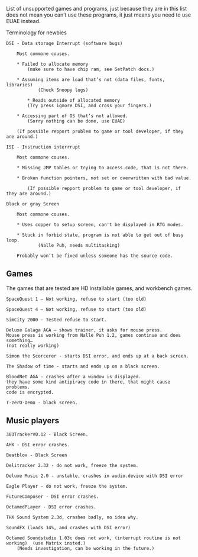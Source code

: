 List of unsupported games and programs, just because they are in this list does not mean you can’t use these programs, it just means you need to use EUAE instead.

Terminology for newbies

	DSI - Data storage Interrupt (software bugs)

		Most commone couses.
  
		* Failed to allocate memory
  			(make sure to have chip ram, see SetPatch docs.)
     
	  	* Assuming items are load that’s not (data files, fonts, libraries)
    			(Check Snoopy logs)
       
       		* Reads outside of allocated memory
	 		(Try press ignore DSI, and cross your fingers.)
    
	 	* Accessing part of OS that’s not allowed.
   			(Sorry nothing can be done, use EUAE)

		(If possible repport problem to game or tool developer, if they are around.)

	ISI - Instruction interrrupt

		Most commone couses.
 
 		* Missing JMP tables or trying to access code, that is not there.
   
   		* Broken function pointers, not set or overwritten with bad value.

     		(If possible repport problem to game or tool developer, if they are around.)
     
	Black or gray Screen

		Most commone couses.

		* Uses copper to setup screen, can't be displayed in RTG modes.
  
  		* Stuck in forbid state, program is not able to get out of busy loop.
    			(Nalle Puh, needs multitasking)

		Probably won’t be fixed unless someone has the source code.
 
## Games

The games that are tested are HD installable games, and workbench games.

    SpaceQuest 1 – Not working, refuse to start (too old)

    SpaceQuest 4 – Not working, refuse to start (too old)

    SimCity 2000 – Tested refuse to start.

    Deluxe Galaga AGA – shows trainer, it asks for mouse press.
    Mouse press is working from Nalle Puh 1.2, games continue and does something… 
    (not really working)

    Simon the Scorcerer - starts DSI error, and ends up at a back screen.

    The Shadow of time - starts and ends up on a black screen.

    BloodNet AGA - crashes after a window is displayed. 
    they have some kind antipiracy code in there, that might cause problems.
    code is encrypted.

    T-zerO-Demo - black screen.

## Music players

    303TrackerV0.12 - Black Screen.

    AHX - DSI error crashes.

    Beatblox - Black Screen

	Delitracker 2.32 - do not work, freeze the system.
 
    Deluxe Music 2.0 - unstable, crashes in audio.device with DSI error

    Eagle Player - do not work, freeze the system.
    
    FutureComposer - DSI error crashes.

    OctamedPLayer - DSI error crashes.
    
    THX Sound System 2.3d, crashes badly, no idea why.

    SoundFX (loads 14%, and crashes with DSI error)

    Octamed Soundstudio 1.03c does not work, (interrupt routine is not working)  (use Matrix insted.)
        (Needs investigation, can be working in the future.)
